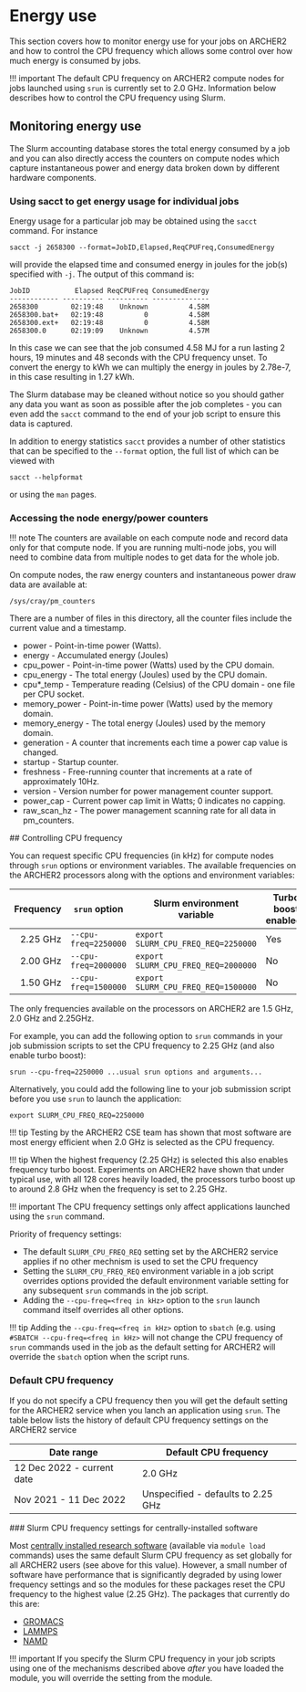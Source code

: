 # Energy use

This section covers how to monitor energy use for your jobs on ARCHER2 and how to control the CPU frequency
which allows some control over how much energy is consumed by jobs.

!!! important
    The default CPU frequency on ARCHER2 compute nodes for jobs launched using `srun` is currently set
    to 2.0 GHz. Information below describes how to control the CPU frequency using Slurm.

## Monitoring energy use

The Slurm accounting database stores the total energy consumed by a job and you can also directly access
the counters on compute nodes which capture instantaneous power and energy data broken down by different
hardware components.

### Using sacct to get energy usage for individual jobs

Energy usage for a particular job may be obtained using the `sacct` command. For instance

```
sacct -j 2658300 --format=JobID,Elapsed,ReqCPUFreq,ConsumedEnergy
```

will provide the elapsed time and consumed energy in joules for the job(s) specified with `-j`.
The output of this command is: 

```
JobID           Elapsed ReqCPUFreq ConsumedEnergy 
------------ ---------- ---------- -------------- 
2658300        02:19:48    Unknown          4.58M 
2658300.bat+   02:19:48          0          4.58M 
2658300.ext+   02:19:48          0          4.58M 
2658300.0      02:19:09    Unknown          4.57M 
```

In this case we can see that the job consumed 4.58 MJ for a run lasting 2 hours, 19 minutes and 48 seconds with
the CPU frequency unset. To convert the energy to kWh we can multiply the energy in joules by 2.78e-7, in this
case resulting in 1.27 kWh. 

The Slurm database may be cleaned without notice so you should gather any data you want as soon as possible after
the job completes - you can even add the `sacct` command to the end of your job script to ensure this data is
captured.

In addition to energy statistics `sacct` provides a number of other statistics that can be specified to the `--format`
option, the full list of which can be viewed with

```
sacct --helpformat
```

or using the `man` pages. 

### Accessing the node energy/power counters

!!! note
    The counters are available on each compute node and record data only for that compute node. If you are
    running multi-node jobs, you will need to combine data from multiple nodes to get data for the whole
    job. 

On compute nodes, the raw energy counters and instantaneous power draw data are available at:

```
/sys/cray/pm_counters
```

There are a number of files in this directory, all the counter files include the current value and a timestamp.

- power - Point-in-time power (Watts).
- energy - Accumulated energy (Joules)
- cpu_power - Point-in-time power (Watts) used by the CPU domain.
- cpu_energy - The total energy (Joules) used by the CPU domain.
- cpu*_temp - Temperature reading (Celsius) of the CPU domain - one file per CPU socket.
- memory_power - Point-in-time power (Watts) used by the memory domain.
- memory_energy - The total energy (Joules) used by the memory domain.
- generation - A counter that increments each time a power cap value is changed.
- startup - Startup counter.
- freshness - Free-running counter that increments at a rate of approximately 10Hz.
- version - Version number for power management counter support.
- power_cap - Current power cap limit in Watts; 0 indicates no capping.
- raw_scan_hz - The power management scanning rate for all data in pm_counters.

## Controlling CPU frequency

You can request specific CPU frequencies (in kHz) for compute nodes through `srun` options or environment variables.
The available frequencies on the ARCHER2 processors along with the options and environment variables:

| Frequency | `srun` option | Slurm environment variable | Turbo boost enabled? |
|----------:|--------------|----------------------------|-------|
| 2.25 GHz  | `--cpu-freq=2250000` | `export SLURM_CPU_FREQ_REQ=2250000` | Yes |
| 2.00 GHz  | `--cpu-freq=2000000` | `export SLURM_CPU_FREQ_REQ=2000000` | No |
| 1.50 GHz  | `--cpu-freq=1500000` | `export SLURM_CPU_FREQ_REQ=1500000` | No |

The only frequencies available on the processors on ARCHER2 are 1.5 GHz, 2.0 GHz and 2.25GHz.

For example, you can add the following option to `srun` commands in your job submission scripts to set the CPU frequency
to 2.25 GHz (and also enable turbo boost):

```
srun --cpu-freq=2250000 ...usual srun options and arguments...
```

Alternatively, you could add the following line to your job submission script before you use `srun`
to launch the application:

```
export SLURM_CPU_FREQ_REQ=2250000
```

!!! tip
    Testing by the ARCHER2 CSE team has shown that most software are most energy efficient when 2.0 GHz 
    is selected as the CPU frequency.

!!! tip
    When the highest frequency (2.25 GHz) is selected this also enables frequency turbo boost. Experiments
    on ARCHER2 have shown that under typical use, with all 128 cores heavily loaded, the processors
    turbo boost up to around 2.8 GHz when the frequency is set to 2.25 GHz.
    
    
!!! important
    The CPU frequency settings only affect applications launched using the `srun` command.

Priority of frequency settings:

- The default `SLURM_CPU_FREQ_REQ` setting set by the ARCHER2 service applies if no other mechnism 
  is used to set the CPU frequency
- Setting the `SLURM_CPU_FREQ_REQ` environment variable in a job script overrides options provided
  the default environment variable setting for any subsequent `srun` commands in the job script.
- Adding the `--cpu-freq=<freq in kHz>` option to the `srun` launch command itself overrides all other
  options.
  
!!! tip
    Adding the `--cpu-freq=<freq in kHz>` option to `sbatch` (e.g. using `#SBATCH --cpu-freq=<freq in kHz>`
    will not change the CPU frequency of `srun` commands used in the job as the default setting for ARCHER2
    will override the `sbatch` option when the script runs.

### Default CPU frequency

If you do not specify a CPU frequency then you will get the default setting for the ARCHER2 service
when you lanch an application using `srun`.
The table below lists the history of default CPU frequency settings on the ARCHER2 service

| Date range | Default CPU frequency |
|------------|-----------------------|
| 12 Dec 2022 - current date | 2.0 GHz | 
| Nov 2021 - 11 Dec 2022 | Unspecified - defaults to 2.25 GHz |  

### Slurm CPU frequency settings for centrally-installed software

Most [centrally installed research software](../research-software/) (available via `module load`
commands) uses the same default Slurm CPU frequency as set globally for all ARCHER2 users (see above
for this value). However, a small number of software have performance that is significantly 
degraded by using lower frequency settings and so the modules for these packages reset the 
CPU frequency to the highest value (2.25 GHz). The packages that currently do this are:

- [GROMACS](../research-software/gromacs.md)
- [LAMMPS](../research-software/lammps.md)
- [NAMD](../research-software/namd.md)

!!! important
    If you specify the Slurm CPU frequency in your job scripts using one of the mechanisms described
    above *after* you have loaded the module, you will override the setting from the module.



